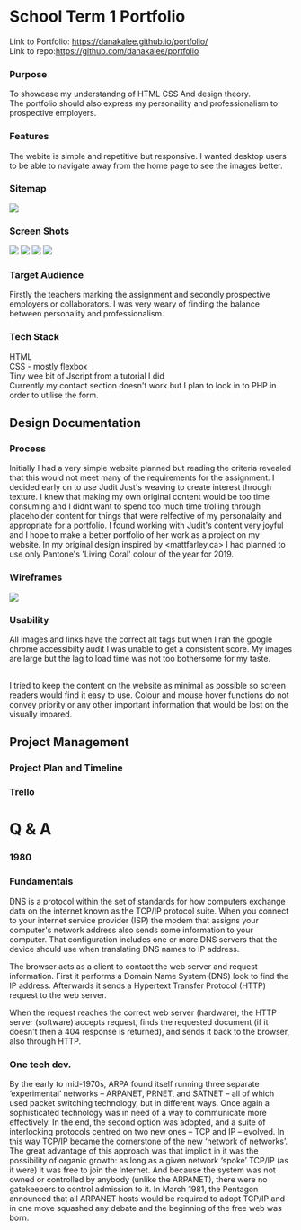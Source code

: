 # School Term 1 Portfolio
Link to Portfolio: https://danakalee.github.io/portfolio/ <br>
Link to repo:https://github.com/danakalee/portfolio <br>
### Purpose
To showcase my understandng of HTML CSS And design theory.<br>
The portfolio should also express my personaility and professionalism to prospective employers. <br>

### Features
The webite is simple and repetitive but responsive. I wanted desktop users to be able to navigate away from the home page to see the images better. 
### Sitemap

<img src="sitemap.png">
<br>

### Screen Shots

<img src="screenshots/Screen Shot 2019-03-25 at 10.46.55 am.png">
<img src="screenshots/screen shot of aboutme portfolio.PNG">
<img src="screenshots/projects screen shot.PNG">
<img src="screenshots/footer screen shot.PNG">
<br>

### Target Audience 

Firstly the teachers marking the assignment and secondly prospective employers or collaborators. I was very weary of finding the balance between personality and professionalism.
<br> 
### Tech Stack 

HTML<br>
CSS - mostly flexbox <br>
Tiny wee bit of Jscript from a tutorial I did<br>
Currently my contact section doesn't work but I plan to look in to PHP in order to utilise the form.
<br> 
## Design Documentation

### Process 
Initially I had a very simple website planned but reading the criteria revealed that this would not meet many of the requirements for the assignment. I decided early on to use Judit Just's weaving to create interest through texture. I knew that making my own original content would be too time consuming and I didnt want to spend too much time trolling through placeholder content for things that were relfective of my personalaity and appropriate for a portfolio. 
I found working with Judit's content very joyful and I hope to make a better portfolio of her work as a project on my website. 
In my original design inspired by <mattfarley.ca> I had planned to use only Pantone's 'Living Coral' colour of the year for 2019. 
### Wireframes

<img src="wireframes/projects-tech-wireframe.PNG">

### Usability 

All images and links have the correct alt tags but when I ran the google chrome accessibilty audit I was unable to get a consistent score. My images are large but the lag to load time was not too bothersome for my taste. <br><br>

I tried to keep the content on the website as minimal as possible so screen readers would find it easy to use. Colour and mouse hover functions do not convey priority or any other important information that would be lost on the visually impared. <br>

## Project Management
### Project Plan and Timeline
### Trello

# Q & A

### 1980
### Fundamentals
 DNS is a protocol within the set of standards for how computers exchange data on the internet known as the TCP/IP protocol suite. 
When you connect to your internet service provider (ISP) the modem that assigns your computer's network address also sends some information to your computer. That configuration includes one or more DNS servers that the device should use when translating DNS names to IP address.<br>

The browser acts as a client to contact the web server and request information. First it performs a Domain Name System (DNS) look to find the IP address. Afterwards it sends a Hypertext Transfer Protocol (HTTP) request to the web server. <br>

When the request reaches the correct web server (hardware), the HTTP server (software) accepts request, finds the requested document (if it doesn't then a 404 response is returned), and sends it back to the browser, also through HTTP.<br>
 

### One tech dev.

By the early to mid-1970s,  ARPA found itself running three separate ‘experimental’ networks – ARPANET, PRNET, and SATNET – all of which used packet switching technology, but in different ways. 
Once again a sophisticated technology was in need of a way to communicate more effectively. In the end, the second option was adopted, and a suite of interlocking protocols centred on two new ones – TCP and IP – evolved. In this way TCP/IP became the cornerstone of the new ‘network of networks’. The great advantage of this approach was that implicit in it was the possibility of organic growth: as long as a given network ‘spoke’ TCP/IP (as it were) it was free to join the Internet. And because the system was not owned or controlled by anybody (unlike the ARPANET), there were no gatekeepers to control admission to it. In March 1981, the Pentagon announced that all ARPANET hosts would be required to adopt TCP/IP and in one move squashed any debate and the beginning of the free web was born.
